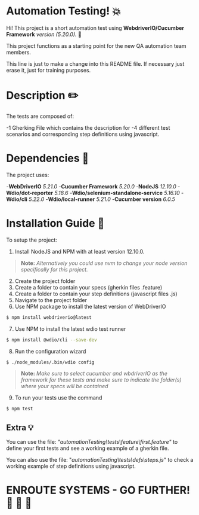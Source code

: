 # Automation Testing! :boom:

Hi! This project is a short automation test using **WebdriverIO/Cucumber Framework** *version (5.20.0).* :see_no_evil:

This project functions as a starting point for the new QA automation team members.

This line is just to make a change into this README file. If necessary just erase it, just for training purposes.

# Description :pencil2:
The tests are composed of:

 -1 Gherking File which contains the description for 
 -4 different test scenarios and corresponding step definitions using javascript.

# Dependencies :wrench:
The project uses:

 -**WebDriverIO** *5.21.0*
 -**Cucumber Framework** *5.20.0*
 -**NodeJS** *12.10.0*
 -**Wdio/dot-reporter** *5.18.6*
 -**Wdio/selenium-standalone-service** *5.16.10*
 -**Wdio/cli** *5.22.0*
 -**Wdio/local-runner** *5.21.0*
 -**Cucumber version** *6.0.5*

# Installation Guide :pencil:

To setup the project: 

1. Install NodeJS and NPM with at least version 12.10.0.

> **Note:** *Alternatively you could use nvm to change your node version specifically for this project.*

2. Create the project folder 
3. Create a folder to contain your specs (gherkin files .feature) 
4. Create a folder to contain your step definitions (javascript files .js) 
5. Navigate to the project folder 
6. Use NPM package to install the latest version of WebDriverIO 
```sh
$ npm install webdriverio@latest
```
7. Use NPM to install the latest wdio test runner 
```sh
$ npm install @wdio/cli --save-dev
```
8. Run the configuration wizard 
```sh
$ ./node_modules/.bin/wdio config
```
> **Note:** *Make sure to select cucumber and wbdriverIO as the framework for these tests and make sure to indicate the folder(s) where your specs will be contained*

9. To run your tests use the command
```sh
$ npm test
```
## Extra :bulb:
You can use the file: *"automationTesting\tests\feature\first.feature"* to define your first tests and see a working example of a gherkin file. 

You can also use the file: "*automationTesting\tests\defs\steps.js*" to check a working example of step definitions using javascript. 
# ENROUTE SYSTEMS - GO FURTHER! :rocket: :rocket: :rocket:

